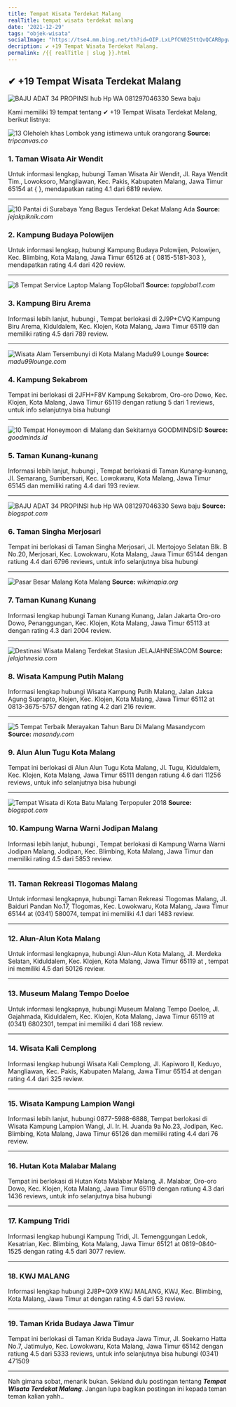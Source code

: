 ```yaml
---
title: Tempat Wisata Terdekat Malang
realTitle: tempat wisata terdekat malang
date: '2021-12-29'
tags: "objek-wisata"
socialImage: "https://tse4.mm.bing.net/th?id=OIP.LxLPfCN025ttQvQCARBpgwHaHa&amp;pid=15.1"
decription: ✔ +19 Tempat Wisata Terdekat Malang.
permalink: /{{ realTitle | slug }}.html
---
```


## ✔ +19 Tempat Wisata Terdekat Malang

![BAJU ADAT 34 PROPINSI hub Hp  WA 081297046330 Sewa baju ](https://1.bp.blogspot.com/-4wxnuw8dGWM/XsCU9hv6LlI/AAAAAAAAi7g/-V7CpWXs590aPzgR9fLDtvcFC5SmmWw3wCLcBGAsYHQ/s1600/IMG-20200517-WA0006.jpg)



Kami memiliki 19 tempat tentang ✔ +19 Tempat Wisata Terdekat Malang, berikut listnya:



![13 Oleholeh khas Lombok yang istimewa untuk orangorang ](https://tse3.mm.bing.net/th?id=OIP.wAa3snI0ryV_Qks2FH61yAHaD4&amp;pid=15.1)
**Source:** _tripcanvas.co_


### 1. Taman Wisata Air Wendit



Untuk informasi lengkap, hubungi Taman Wisata Air Wendit, Jl. Raya Wendit Tim., Lowoksoro, Mangliawan, Kec. Pakis, Kabupaten Malang, Jawa Timur 65154 at {  }, mendapatkan rating 4.1 dari 6819 review.

---


![10 Pantai di Surabaya Yang Bagus Terdekat Dekat Malang Ada ](https://tse2.mm.bing.net/th?id=OIP.9hT0qLZTbumoXbcn4p-RwgHaEd&amp;pid=15.1)
**Source:** _jejakpiknik.com_


### 2. Kampung Budaya Polowijen



Untuk informasi lengkap, hubungi Kampung Budaya Polowijen, Polowijen, Kec. Blimbing, Kota Malang, Jawa Timur 65126 at { 0815-5181-303 }, mendapatkan rating 4.4 dari 420 review.

---


![8 Tempat Service Laptop Malang  TopGlobal1](https://tse4.mm.bing.net/th?id=OIP.mXZXq2U_nDCUzrhN7r6B4wHaEK&amp;pid=15.1)
**Source:** _topglobal1.com_


### 3. Kampung Biru Arema



Informasi lebih lanjut, hubungi , Tempat berlokasi di 2J9P+CVQ Kampung Biru Arema, Kiduldalem, Kec. Klojen, Kota Malang, Jawa Timur 65119 dan memiliki rating 4.5 dari 789 review.

---


![Wisata Alam Tersembunyi di Kota Malang  Madu99 Lounge](https://tse2.mm.bing.net/th?id=OIP.P6uq47ERVLLCnM3IVkVS2gHaE8&amp;pid=15.1)
**Source:** _madu99lounge.com_


### 4. Kampung Sekabrom



Tempat ini berlokasi di 2JFH+F8V Kampung Sekabrom, Oro-oro Dowo, Kec. Klojen, Kota Malang, Jawa Timur 65119 dengan ratiung 5 dari 1 reviews, untuk info selanjutnya bisa hubungi 

---


![10 Tempat Honeymoon di Malang dan Sekitarnya  GOODMINDSID](https://tse4.mm.bing.net/th?id=OIP.6PYd9ZWr5PcK0CHJyrGn0AHaFj&amp;pid=15.1)
**Source:** _goodminds.id_


### 5. Taman Kunang-kunang



Informasi lebih lanjut, hubungi , Tempat berlokasi di Taman Kunang-kunang, Jl. Semarang, Sumbersari, Kec. Lowokwaru, Kota Malang, Jawa Timur 65145 dan memiliki rating 4.4 dari 193 review.

---


![BAJU ADAT 34 PROPINSI hub Hp  WA 081297046330 Sewa baju ](https://tse1.mm.bing.net/th?id=OIP.Fk2P8X8b4WYaoath6VI2DgHaFj&amp;pid=15.1)
**Source:** _blogspot.com_


### 6. Taman Singha Merjosari



Tempat ini berlokasi di Taman Singha Merjosari, Jl. Mertojoyo Selatan Blk. B No.20, Merjosari, Kec. Lowokwaru, Kota Malang, Jawa Timur 65144 dengan ratiung 4.4 dari 6796 reviews, untuk info selanjutnya bisa hubungi 

---


![Pasar Besar Malang  Kota Malang](https://tse2.mm.bing.net/th?id=OIP.yViNct7mklGVZRL0x86BrAHaEn&amp;pid=15.1)
**Source:** _wikimapia.org_


### 7. Taman Kunang Kunang



Informasi lengkap hubungi Taman Kunang Kunang, Jalan Jakarta Oro-oro Dowo, Penanggungan, Kec. Klojen, Kota Malang, Jawa Timur 65113 at  dengan rating 4.3 dari 2004 review.

---


![Destinasi Wisata Malang Terdekat Stasiun  JELAJAHNESIACOM](https://tse1.mm.bing.net/th?id=OIP.5ExsveUBV2ca3DwciaZSSQHaJQ&amp;pid=15.1)
**Source:** _jelajahnesia.com_


### 8. Wisata Kampung Putih Malang



Informasi lengkap hubungi Wisata Kampung Putih Malang, Jalan Jaksa Agung Suprapto, Klojen, Kec. Klojen, Kota Malang, Jawa Timur 65112 at 0813-3675-5757 dengan rating 4.2 dari 216 review.

---


![5 Tempat Terbaik Merayakan Tahun Baru Di Malang  Masandycom](https://tse2.mm.bing.net/th?id=OIP.O6rq2t3aLbUHvgHuB8eZVgHaEK&amp;pid=15.1)
**Source:** _masandy.com_


### 9. Alun Alun Tugu Kota Malang



Tempat ini berlokasi di Alun Alun Tugu Kota Malang, Jl. Tugu, Kiduldalem, Kec. Klojen, Kota Malang, Jawa Timur 65111 dengan ratiung 4.6 dari 11256 reviews, untuk info selanjutnya bisa hubungi 

---


![Tempat Wisata di Kota Batu Malang Terpopuler 2018](https://tse3.mm.bing.net/th?id=OIP.ztPrzfYmiBn5vyuEEVRl6QHaE8&amp;pid=15.1)
**Source:** _blogspot.com_


### 10. Kampung Warna Warni Jodipan Malang



Informasi lebih lanjut, hubungi , Tempat berlokasi di Kampung Warna Warni Jodipan Malang, Jodipan, Kec. Blimbing, Kota Malang, Jawa Timur dan memiliki rating 4.5 dari 5853 review.

---


### 11. Taman Rekreasi Tlogomas Malang



Untuk informasi lengkapnya, hubungi Taman Rekreasi Tlogomas Malang, Jl. Baiduri Pandan No.17, Tlogomas, Kec. Lowokwaru, Kota Malang, Jawa Timur 65144 at (0341) 580074, tempat ini memiliki 4.1 dari 1483 review.

---


### 12. Alun-Alun Kota Malang



Untuk informasi lengkapnya, hubungi Alun-Alun Kota Malang, Jl. Merdeka Selatan, Kiduldalem, Kec. Klojen, Kota Malang, Jawa Timur 65119 at , tempat ini memiliki 4.5 dari 50126 review.

---


### 13. Museum Malang Tempo Doeloe



Untuk informasi lengkapnya, hubungi Museum Malang Tempo Doeloe, Jl. Gajahmada, Kiduldalem, Kec. Klojen, Kota Malang, Jawa Timur 65119 at (0341) 6802301, tempat ini memiliki 4 dari 168 review.

---


### 14. Wisata Kali Cemplong



Informasi lengkap hubungi Wisata Kali Cemplong, Jl. Kapiworo II, Keduyo, Mangliawan, Kec. Pakis, Kabupaten Malang, Jawa Timur 65154 at  dengan rating 4.4 dari 325 review.

---


### 15. Wisata Kampung Lampion Wangi



Informasi lebih lanjut, hubungi 0877-5988-6888, Tempat berlokasi di Wisata Kampung Lampion Wangi, Jl. Ir. H. Juanda 9a No.23, Jodipan, Kec. Blimbing, Kota Malang, Jawa Timur 65126 dan memiliki rating 4.4 dari 76 review.

---


### 16. Hutan Kota Malabar Malang



Tempat ini berlokasi di Hutan Kota Malabar Malang, Jl. Malabar, Oro-oro Dowo, Kec. Klojen, Kota Malang, Jawa Timur 65119 dengan ratiung 4.3 dari 1436 reviews, untuk info selanjutnya bisa hubungi 

---


### 17. Kampung Tridi



Informasi lengkap hubungi Kampung Tridi, Jl. Temenggungan Ledok, Kesatrian, Kec. Blimbing, Kota Malang, Jawa Timur 65121 at 0819-0840-1525 dengan rating 4.5 dari 3077 review.

---


### 18. KWJ MALANG



Informasi lengkap hubungi 2J8P+QX9 KWJ MALANG, KWJ, Kec. Blimbing, Kota Malang, Jawa Timur at  dengan rating 4.5 dari 53 review.

---


### 19. Taman Krida Budaya Jawa Timur



Tempat ini berlokasi di Taman Krida Budaya Jawa Timur, Jl. Soekarno Hatta No.7, Jatimulyo, Kec. Lowokwaru, Kota Malang, Jawa Timur 65142 dengan ratiung 4.5 dari 5333 reviews, untuk info selanjutnya bisa hubungi (0341) 471509

---









Nah gimana sobat, menarik bukan. Sekiand dulu postingan tentang ***Tempat Wisata Terdekat Malang***. Jangan lupa bagikan postingan ini kepada teman teman kalian yahh..
